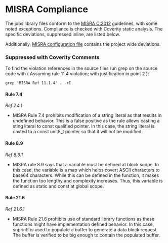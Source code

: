 # MISRA Compliance

The jobs library files conform to the [MISRA C:2012](https://www.misra.org.uk)
guidelines, with some noted exceptions. Compliance is checked with Coverity static analysis.
The specific deviations, suppressed inline, are listed below.

Additionally, [MISRA configuration file](https://github.com/aws/aws-iot-core-mqtt-file-streams-embedded-c/blob/main/tools/coverity/misra.config) contains the project wide deviations.

### Suppressed with Coverity Comments
To find the violation references in the source files run grep on the source code
with ( Assuming rule 11.4 violation; with justification in point 2 ):
```
grep 'MISRA Ref 11.1.4' . -rI
```

#### Rule 7.4

_Ref 7.4.1_

- MISRA Rule 7.4 prohibits modification of a string literal as that results in
  undefined behavior. This is a false positive as the rule allows casting a
  sting literal to const qualified pointer. In this case, the string literal is
  casted to a const unit8_t pointer so that it will not be modified.

#### Rule 8.9

_Ref 8.9.1_

- MISRA rule 8.9 says that a variable must be defined at block scope. In this
  case, the variable is a map which helps covert ASCII characters to base64
  characters. While this can be defined in the function, it makes the function
  too lengthy and complexity increases. Thus, this variable is defined as
  static and const at global scope.

#### Rule 21.6

_Ref 21.6.1_

- MISRA Rule 21.6 prohibits use of standard library functions as these
  functions might have implementation defined behavior. In this case, snprintf
  is used to populate a buffer to generate a data block request. The buffer is
  verified to be big enough to contain the populated buffer.
